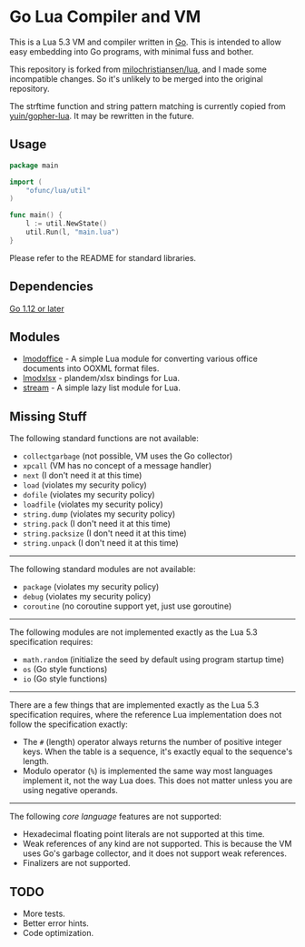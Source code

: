 # Go Lua Compiler and VM

This is a Lua 5.3 VM and compiler written in [Go](http://golang.org/). This is intended to allow easy embedding into Go programs, with minimal fuss and bother.

This repository is forked from [milochristiansen/lua](https://github.com/milochristiansen/lua), and I made some incompatible changes. So it's unlikely to be merged into the original repository.

The strftime function and string pattern matching is currently copied from [yuin/gopher-lua](https://github.com/yuin/gopher-lua). It may be rewritten in the future.

## Usage

```go
package main

import (
	"ofunc/lua/util"
)

func main() {
	l := util.NewState()
	util.Run(l, "main.lua")
}
```

Please refer to the README for standard libraries.

## Dependencies

[Go 1.12 or later](http://golang.org/)

## Modules

* [lmodoffice](https://github.com/ofunc/lmodoffice) - A simple Lua module for converting various office documents into OOXML format files.
* [lmodxlsx](https://github.com/ofunc/lmodxlsx) - plandem/xlsx bindings for Lua.
* [stream](https://github.com/ofunc/stream) - A simple lazy list module for Lua.

## Missing Stuff

The following standard functions are not available:

* `collectgarbage` (not possible, VM uses the Go collector)
* `xpcall` (VM has no concept of a message handler)
* `next` (I don't need it at this time)
* `load` (violates my security policy)
* `dofile` (violates my security policy)
* `loadfile` (violates my security policy)
* `string.dump` (violates my security policy)
* `string.pack` (I don't need it at this time)
* `string.packsize` (I don't need it at this time)
* `string.unpack` (I don't need it at this time)

* * *

The following standard modules are not available:

* `package` (violates my security policy)
* `debug` (violates my security policy)
* `coroutine` (no coroutine support yet, just use goroutine)

* * *

The following modules are not implemented exactly as the Lua 5.3 specification requires:

* `math.random` (initialize the seed by default using program startup time)
* `os` (Go style functions)
* `io` (Go style functions)

* * *

There are a few things that are implemented exactly as the Lua 5.3 specification requires, where the reference
Lua implementation does not follow the specification exactly:

* The `#` (length) operator always returns the number of positive integer keys. When the table is a sequence, it's exactly equal to the sequence's length.
* Modulo operator (`%`) is implemented the same way most languages implement it, not the way Lua does. This does not matter unless you are using negative operands.

* * *

The following *core language* features are not supported:

* Hexadecimal floating point literals are not supported at this time.
* Weak references of any kind are not supported. This is because the VM uses Go's garbage collector, and it does not support weak references.
* Finalizers are not supported.

## TODO

* More tests.
* Better error hints.
* Code optimization.
